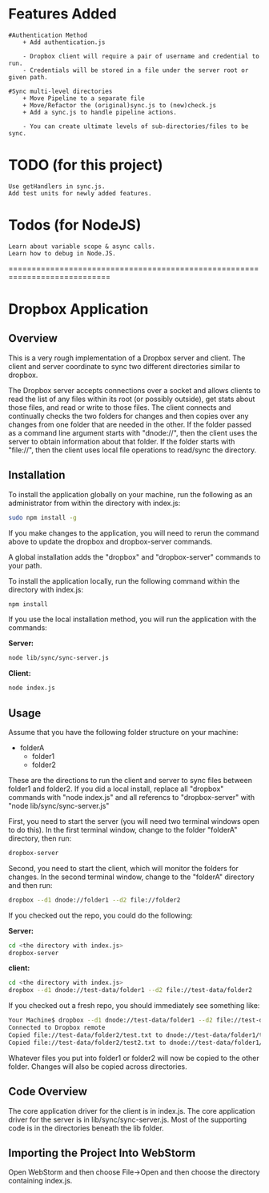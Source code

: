 
Features Added
==============

	#Authentication Method
		+ Add authentication.js
		
		- Dropbox client will require a pair of username and credential to run.
		- Credentials will be stored in a file under the server root or given path.

	#Sync multi-level directories
		+ Move Pipeline to a separate file
		+ Move/Refactor the (original)sync.js to (new)check.js
		+ Add a sync.js to handle pipeline actions.

		- You can create ultimate levels of sub-directories/files to be sync.

# TODO (for this project)

	Use getHandlers in sync.js.
	Add test units for newly added features.

# Todos (for NodeJS)

	Learn about variable scope & async calls. 
	Learn how to debug in Node.JS.


============================================================================

# Dropbox Application

## Overview

This is a very rough implementation of a Dropbox server and client. The client and server
coordinate to sync two different directories similar to dropbox.

The Dropbox server accepts connections over a socket and allows clients to read the list of any
files within its root (or possibly outside), get stats about those files, and read or write to
those files. The client connects and continually checks the two folders for changes and then
copies over any changes from one folder that are needed in the other. If the folder passed as
a command line argument starts with "dnode://", then the client uses the server to obtain information
about that folder. If the folder starts with "file://", then the client uses local file operations
to read/sync the directory.

## Installation

To install the application globally on your machine, run the following as an administrator from
within the directory with index.js:

```bash
sudo npm install -g
```

If you make changes to the application, you will need to rerun the command above to update the
dropbox and dropbox-server commands.


A global installation adds the "dropbox" and "dropbox-server" commands to your path.

To install the application locally, run the following command within the directory with index.js:

```bash
npm install
```

If you use the local installation method, you will run the application with the commands:

__Server:__
```bash
node lib/sync/sync-server.js
```

__Client:__
```bash
node index.js
```

## Usage

Assume that you have the following folder structure on your machine:

 - folderA
    - folder1
    - folder2

These are the directions to run the client and server to sync files between folder1 and folder2.
If you did a local install, replace all "dropbox" commands with "node index.js" and all referencs
to "dropbox-server" with "node lib/sync/sync-server.js"

First, you need to start the server (you will need two terminal windows open to do this). In
the first terminal window, change to the folder "folderA" directory, then run:

```bash
dropbox-server
```

Second, you need to start the client, which will monitor the folders for changes. In the second
terminal window, change to the "folderA" directory and then run:

```bash
dropbox --d1 dnode://folder1 --d2 file://folder2
```

If you checked out the repo, you could do the following:

__Server:__
```bash
cd <the directory with index.js>
dropbox-server
```

__client:__
```bash
cd <the directory with index.js>
dropbox --d1 dnode://test-data/folder1 --d2 file://test-data/folder2
```

If you checked out a fresh repo, you should immediately see something like:
```bash
Your Machine$ dropbox --d1 dnode://test-data/folder1 --d2 file://test-data/folder2
Connected to Dropbox remote
Copied file://test-data/folder2/test.txt to dnode://test-data/folder1/test.txt
Copied file://test-data/folder2/test2.txt to dnode://test-data/folder1/test2.txt
```
Whatever files you put into folder1 or folder2 will now be copied to the other folder.
Changes will also be copied across directories.

## Code Overview

The core application driver for the client is in index.js. The core application driver
for the server is in lib/sync/sync-server.js. Most of the supporting code is in the
directories beneath the lib folder.

## Importing the Project Into WebStorm

Open WebStorm and then choose File->Open and then choose the directory containing index.js.